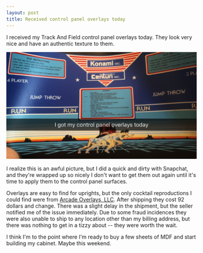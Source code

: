 ```yaml
---
layout: post
title: Received control panel overlays today
---
```

I received my Track And Field control panel overlays today. They look very nice and have an authentic texture to them.

![alt text](/img/tnf-overlay.png "Player 3 & 4 control panel overlay")

I realize this is an awful picture, but I did a quick and dirty with Snapchat, and they're wrapped up so nicely I don't want to get them out again until it's time to apply them to the control panel surfaces.

Overlays are easy to find for uprights, but the only cocktail reproductions I could find were from [Arcade Overlays, LLC](http://www.arcadeoverlays.com/track-and-field-cocktail-control-panel-overlay-set/). After shipping they cost 92 dollars and change. There was a slight delay in the shipment, but the seller notified me of the issue immediately. Due to some fraud incidences they were also unable to ship to any location other than my billing address, but there was nothing to get in a tizzy about -- they were worth the wait.

I think I'm to the point where I'm ready to buy a few sheets of MDF and start building my cabinet. Maybe this weekend.